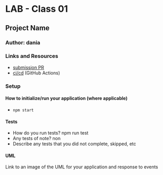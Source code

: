 # LAB - Class 01

## Project Name

### Author: dania

### Links and Resources

- [submission PR]()
- [ci/cd]() (GitHub Actions)


### Setup



#### How to initialize/run your application (where applicable)

- `npm start`

#### Tests

- How do you run tests?
npm run test
- Any tests of note?
non
- Describe any tests that you did not complete, skipped, etc


#### UML

Link to an image of the UML for your application and response to events